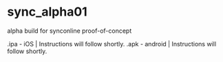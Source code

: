 sync_alpha01
============

alpha build for synconline proof-of-concept

.ipa - iOS     | Instructions will follow shortly.
.apk - android | Instructions will follow shortly.




